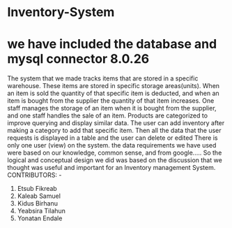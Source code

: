 # Inventory-System
# we have included the database and mysql connector 8.0.26
The system that we made tracks items that are stored in a specific warehouse.
These items are stored in specific storage areas(units). 
When an item is sold the quantity of that specific item is deducted,
and when an item is bought from the supplier the quantity of that item increases.
One staff manages the storage of an item when it is bought from the supplier,
and one staff handles the sale of an item.
Products are categorized to improve querying and display similar data.
The user can add inventory after making a category to add that specific item. 
Then all the data that the user requests is displayed in a table and the user can delete or edited
There is only one user (view) on the system.
the data requirements we have used were based on our knowledge, common sense, and from google.....
So the logical and conceptual design we did was based on the discussion that we thought was useful and important for an Inventory management System.
CONTRIBUTORS: - 
1.	Etsub Fikreab
2.	Kaleab Samuel
3.	Kidus Birhanu
4.	Yeabsira Tilahun
5.	Yonatan Endale
